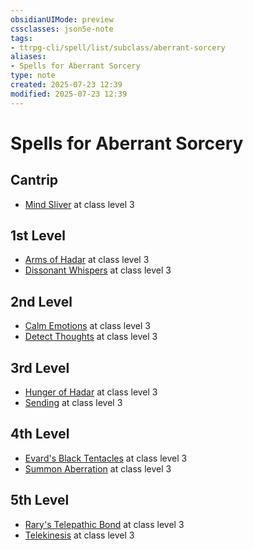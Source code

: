 ```yaml
---
obsidianUIMode: preview
cssclasses: json5e-note
tags:
- ttrpg-cli/spell/list/subclass/aberrant-sorcery
aliases:
- Spells for Aberrant Sorcery
type: note
created: 2025-07-23 12:39
modified: 2025-07-23 12:39
---
```

# Spells for Aberrant Sorcery

## Cantrip

- [Mind Sliver](/03_Mechanics/CLI/spells/mind-sliver-xphb.md "XPHB") at class level 3

## 1st Level

- [Arms of Hadar](/03_Mechanics/CLI/spells/arms-of-hadar-xphb.md "XPHB") at class level 3
- [Dissonant Whispers](/03_Mechanics/CLI/spells/dissonant-whispers-xphb.md "XPHB") at class level 3

## 2nd Level

- [Calm Emotions](/03_Mechanics/CLI/spells/calm-emotions-xphb.md "XPHB") at class level 3
- [Detect Thoughts](/03_Mechanics/CLI/spells/detect-thoughts-xphb.md "XPHB") at class level 3

## 3rd Level

- [Hunger of Hadar](/03_Mechanics/CLI/spells/hunger-of-hadar-xphb.md "XPHB") at class level 3
- [Sending](/03_Mechanics/CLI/spells/sending-xphb.md "XPHB") at class level 3

## 4th Level

- [Evard's Black Tentacles](/03_Mechanics/CLI/spells/evards-black-tentacles-xphb.md "XPHB") at class level 3
- [Summon Aberration](/03_Mechanics/CLI/spells/summon-aberration-xphb.md "XPHB") at class level 3

## 5th Level

- [Rary's Telepathic Bond](/03_Mechanics/CLI/spells/rarys-telepathic-bond-xphb.md "XPHB") at class level 3
- [Telekinesis](/03_Mechanics/CLI/spells/telekinesis-xphb.md "XPHB") at class level 3